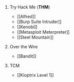 
1. Try Hack Me (**THM**)
	- [[Alfred]]
	- [[Burp Suite Intruder]]
	- [[Kenobi]]
	- [[Metasploit Meterpreter]]
	- [[Steel Mountain]]

2. Over the Wire
	- [[Bandit]]

3. TCM
	- [[Kioptrix Level 1]]
